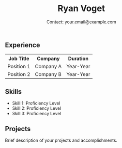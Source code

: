 <!DOCTYPE html>
<html lang="en">
<head>
    <meta charset="UTF-8">
    <meta name="viewport" content="width=device-width, initial-scale=1.0">

</head>
<body>
    <header>
        <h1>Ryan Voget</h1>
        <p>Contact: your.email@example.com</p>
    </header>
    <section>
        <h2>Experience</h2>
        <table>
            <tr>
                <th>Job Title</th>
                <th>Company</th>
                <th>Duration</th>
            </tr>
            <tr>
                <td>Position 1</td>
                <td>Company A</td>
                <td>Year-Year</td>
            </tr>
            <tr>
                <td>Position 2</td>
                <td>Company B</td>
                <td>Year-Year</td>
            </tr>
        </table>
    </section>
    <section>
        <h2>Skills</h2>
        <ul>
            <li>Skill 1: Proficiency Level</li>
            <li>Skill 2: Proficiency Level</li>
            <li>Skill 3: Proficiency Level</li>
        </ul>
    </section>
    <section>
        <h2>Projects</h2>
        <p>Brief description of your projects and accomplishments.</p>
    </section>
</body>
</html>

